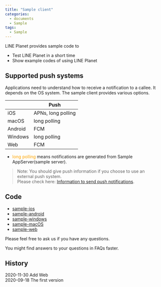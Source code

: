 ```yaml
---
title: "Sample client"
categories:
  - documents
  - Sample
tags:
  - Sample
---
```


LINE Planet provides sample code to
* Test LINE Planet in a short time
* Show example codes of using LINE Planet

## Supported push systems

Applications need to understand how to receive a notification to a callee.
It depends on the OS system. The sample client provides various options.

| | Push |
|---| ---|
| iOS | APNs, long polling |
| macOS | long polling |
| Android | FCM |
| Windows | long polling |
| Web | FCM |

* <span style="color:orange">long polling</span> means notifications are generated from Sample AppServer(sample server).

> Note: You should give push information if you choose to use an external push system.<br>
> Please check here: [Information to send push notifications]({{site.baseurl}}/documents/sample/sample-push/).

## Code
* [sample-ios](https://oss.navercorp.com/PlanetKit/sample-ios)
* [sample-android](https://oss.navercorp.com/PlanetKit/sample-android)
* [sample-windows](https://oss.navercorp.com/PlanetKit/sample-windows)
* [sample-macOS](https://oss.navercorp.com/PlanetKit/sample-macos)
* [sample-web](https://oss.navercorp.com/PlanetKit/sample-web)

Please feel free to ask us if you have any questions.

You might find answers to your questions in FAQs faster.


## History
2020-11-30 Add Web <br>
2020-09-18 The first version <br>
